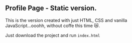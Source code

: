 ## Profile Page - Static version.

This is the version created with just HTML, CSS and vanilla JavaScript...ooohh, without coffe this time :crying_cat_face:.

Just download the project and run `index.html`
